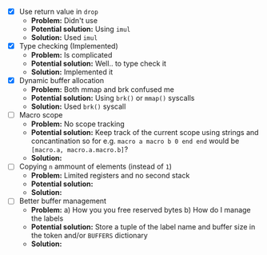 -   [x] Use return value in `drop`
    -   **Problem:** Didn't use
    -   **Potential solution:** Using `imul`
    -   **Solution:** Used `imul`
-   [x] Type checking (Implemented)
    -   **Problem:** Is complicated
    -   **Potential solution:** Well.. to type check it
    -   **Solution:** Implemented it
-   [x] Dynamic buffer allocation
    -   **Problem:** Both mmap and brk confused me
    -   **Potential solution:** Using `brk()` or `mmap()` syscalls
    -   **Solution:** Used `brk()` syscall
-   [ ] Macro scope
    -   **Problem:** No scope tracking
    -   **Potential solution:** Keep track of the current scope using strings
        and concantination so for e.g. `macro a macro b 0 end end`
        would be `[macro.a, macro.a.macro.b]`?
    -   **Solution:**
-   [ ] Copying `n` ammount of elements (instead of `1`)
    -   **Problem:** Limited registers and no second stack
    -   **Potential solution:**
    -   **Solution:**
-   [ ] Better buffer management
    -   **Problem:** a) How you you free reserved bytes
        b) How do I manage the labels
    -   **Potential solution:** Store a tuple of the label name and
        buffer size in the token and/or `BUFFERS`
        dictionary
    -   **Solution:**
